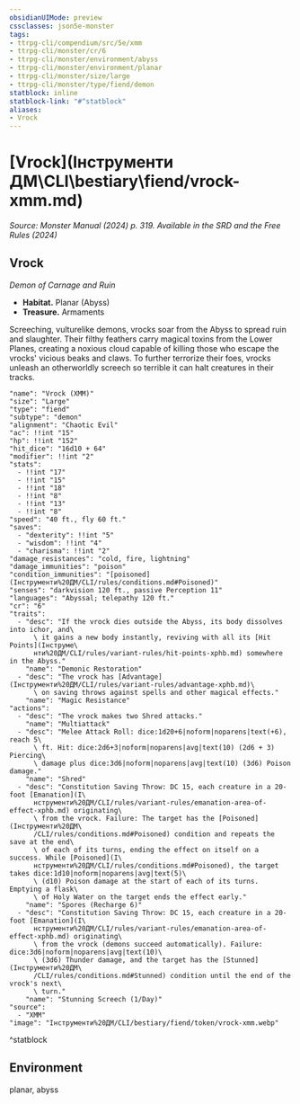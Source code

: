 ```yaml
---
obsidianUIMode: preview
cssclasses: json5e-monster
tags:
- ttrpg-cli/compendium/src/5e/xmm
- ttrpg-cli/monster/cr/6
- ttrpg-cli/monster/environment/abyss
- ttrpg-cli/monster/environment/planar
- ttrpg-cli/monster/size/large
- ttrpg-cli/monster/type/fiend/demon
statblock: inline
statblock-link: "#^statblock"
aliases:
- Vrock
---
```

# [Vrock](Інструменти ДМ\CLI\bestiary\fiend/vrock-xmm.md)
*Source: Monster Manual (2024) p. 319. Available in the <span title='Systems Reference Document (5.2)'>SRD</span> and the Free Rules (2024)*  

## Vrock

*Demon of Carnage and Ruin*

- **Habitat.** Planar (Abyss)  
- **Treasure.** Armaments  

Screeching, vulturelike demons, vrocks soar from the Abyss to spread ruin and slaughter. Their filthy feathers carry magical toxins from the Lower Planes, creating a noxious cloud capable of killing those who escape the vrocks' vicious beaks and claws. To further terrorize their foes, vrocks unleash an otherworldly screech so terrible it can halt creatures in their tracks.

```statblock
"name": "Vrock (XMM)"
"size": "Large"
"type": "fiend"
"subtype": "demon"
"alignment": "Chaotic Evil"
"ac": !!int "15"
"hp": !!int "152"
"hit_dice": "16d10 + 64"
"modifier": !!int "2"
"stats":
  - !!int "17"
  - !!int "15"
  - !!int "18"
  - !!int "8"
  - !!int "13"
  - !!int "8"
"speed": "40 ft., fly 60 ft."
"saves":
  - "dexterity": !!int "5"
  - "wisdom": !!int "4"
  - "charisma": !!int "2"
"damage_resistances": "cold, fire, lightning"
"damage_immunities": "poison"
"condition_immunities": "[poisoned](Інструменти%20ДМ/CLI/rules/conditions.md#Poisoned)"
"senses": "darkvision 120 ft., passive Perception 11"
"languages": "Abyssal; telepathy 120 ft."
"cr": "6"
"traits":
  - "desc": "If the vrock dies outside the Abyss, its body dissolves into ichor, and\
      \ it gains a new body instantly, reviving with all its [Hit Points](Інструме\
      нти%20ДМ/CLI/rules/variant-rules/hit-points-xphb.md) somewhere in the Abyss."
    "name": "Demonic Restoration"
  - "desc": "The vrock has [Advantage](Інструменти%20ДМ/CLI/rules/variant-rules/advantage-xphb.md)\
      \ on saving throws against spells and other magical effects."
    "name": "Magic Resistance"
"actions":
  - "desc": "The vrock makes two Shred attacks."
    "name": "Multiattack"
  - "desc": "Melee Attack Roll: dice:1d20+6|noform|noparens|text(+6), reach 5\
      \ ft. Hit: dice:2d6+3|noform|noparens|avg|text(10) (2d6 + 3) Piercing\
      \ damage plus dice:3d6|noform|noparens|avg|text(10) (3d6) Poison damage."
    "name": "Shred"
  - "desc": "Constitution Saving Throw: DC 15, each creature in a 20-foot [Emanation](І\
      нструменти%20ДМ/CLI/rules/variant-rules/emanation-area-of-effect-xphb.md) originating\
      \ from the vrock. Failure: The target has the [Poisoned](Інструменти%20ДМ\
      /CLI/rules/conditions.md#Poisoned) condition and repeats the save at the end\
      \ of each of its turns, ending the effect on itself on a success. While [Poisoned](І\
      нструменти%20ДМ/CLI/rules/conditions.md#Poisoned), the target takes dice:1d10|noform|noparens|avg|text(5)\
      \ (d10) Poison damage at the start of each of its turns. Emptying a flask\
      \ of Holy Water on the target ends the effect early."
    "name": "Spores (Recharge 6)"
  - "desc": "Constitution Saving Throw: DC 15, each creature in a 20-foot [Emanation](І\
      нструменти%20ДМ/CLI/rules/variant-rules/emanation-area-of-effect-xphb.md) originating\
      \ from the vrock (demons succeed automatically). Failure: dice:3d6|noform|noparens|avg|text(10)\
      \ (3d6) Thunder damage, and the target has the [Stunned](Інструменти%20ДМ\
      /CLI/rules/conditions.md#Stunned) condition until the end of the vrock's next\
      \ turn."
    "name": "Stunning Screech (1/Day)"
"source":
  - "XMM"
"image": "Інструменти%20ДМ/CLI/bestiary/fiend/token/vrock-xmm.webp"
```
^statblock

## Environment

planar, abyss